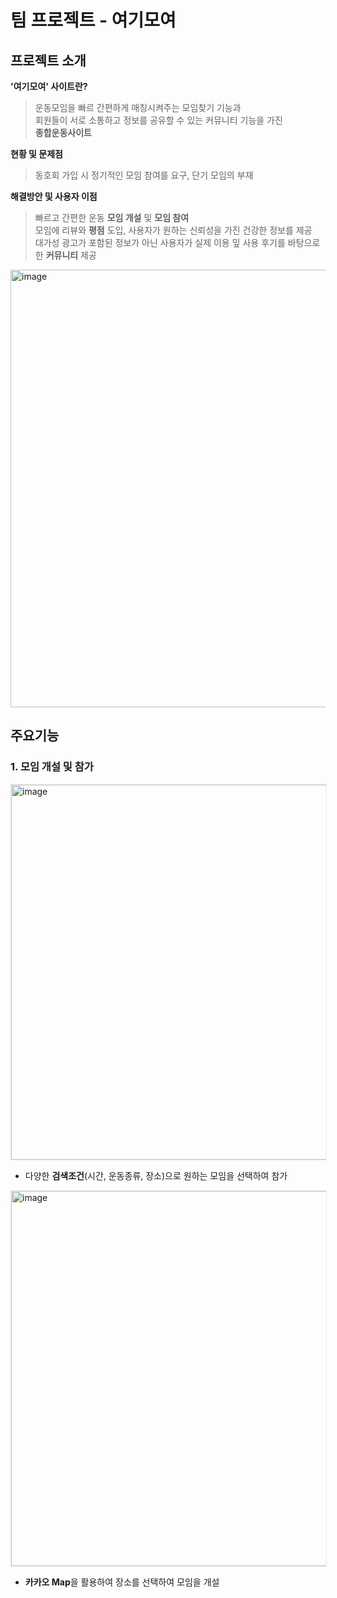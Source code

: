 # 팀 프로젝트 - 여기모여

## **프로젝트 소개**
**'여기모여' 사이트란?**

>운동모임을 빠르 간편하게 매칭시켜주는 모임찾기 기능과 <br>
회원들이 서로 소통하고 정보를 공유할 수 있는 커뮤니티 기능을 가진 <br>
**종합운동사이트**

**현황 및 문제점**

>동호회 가입 시 정기적인 모임 참여를 요구, 단기 모임의 부재 <br>

**해결방안 및 사용자 이점**

>빠르고 간편한 운동 **모임 개설** 및 **모임 참여** <br>
모임에 리뷰와 **평점** 도입, 사용자가 원하는 신뢰성을 가진 건강한 정보를 제공 <br>
대가성 광고가 포함된 정보가 아닌 사용자가 실제 이용 밒 사용 후기를 바탕으로 한 **커뮤니티** 제공


<img width="700" alt="image" src="https://user-images.githubusercontent.com/108327853/209030791-63f8899c-7bda-46af-90ba-607a8a5281a4.png">
<p>

## **주요기능**

### **1. 모임 개설 및 참가**

<img style="border:1px solid #eaeaea;" width="600" alt="image" src="https://user-images.githubusercontent.com/108327853/209033155-37048394-0cd0-4d12-8a0b-bf7775661f2e.png">
 
- 다양한 **검색조건**(시간, 운동종류, 장소)으로 원하는 모임을 선택하여 참가
 
  
<img style="border:1px solid #eaeaea;" width="600" alt="image" src="https://user-images.githubusercontent.com/108327853/209035903-cf3607c6-c599-49c9-8cff-1a90bdc748fd.png">

- **카카오 Map**을 활용하여 장소를 선택하여 모임을 개설

